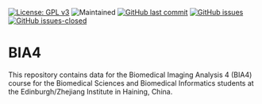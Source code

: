 [![License: GPL v3](https://img.shields.io/badge/License-GPLv3-blue.svg)](https://www.gnu.org/licenses/gpl-3.0)
![Maintained](https://img.shields.io/maintenance/yes/2023?style=flat-square)
[![GitHub last commit](https://img.shields.io/github/last-commit/nicolaromano/BIA4.svg)](https://github.com/nicolaromano/BIA4/commits/master)
[![GitHub issues](https://img.shields.io/github/issues/nicolaromano/BIA4.svg)](https://github.com/nicolaromano/BIA4/issues/)
[![GitHub issues-closed](https://img.shields.io/github/issues-closed/nicolaromano/BIA4.svg)](https://github.com/nicolaromano/BIA4/issues?q=is%3Aissue+is%3Aclosed)
# BIA4

This repository contains data for the Biomedical Imaging Analysis 4 (BIA4) course for the Biomedical Sciences and Biomedical Informatics students at the Edinburgh/Zhejiang Institute in Haining, China.

